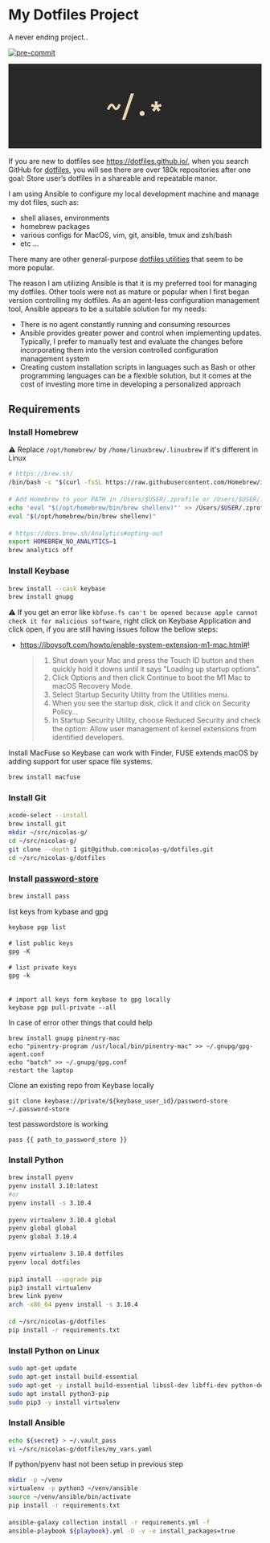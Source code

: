 # My Dotfiles Project

A never ending project..

[![pre-commit](https://img.shields.io/badge/pre--commit-enabled-brightgreen?logo=pre-commit&logoColor=white)](https://github.com/pre-commit/pre-commit)

![Image of dotfiles](dotfiles.png)

If you are new to dotfiles see https://dotfiles.github.io/, when you search GitHub for [dotfiles](https://github.com/search?q=dotfiles), you will see there are over 180k repositories after one goal: Store user’s dotfiles in a shareable and repeatable manor.

I am using Ansible to configure my local development machine and manage my dot files, such as:

- shell aliases, environments
- homebrew packages
- various configs for MacOS, vim, git, ansible, tmux and zsh/bash
- etc ...

There many are other general-purpose [dotfiles utilities](https://dotfiles.github.io/utilities/) that seem to be more popular.

The reason I am utilizing Ansible is that it is my preferred tool for managing my dotfiles. Other tools were not as mature or popular when I first began version controlling my dotfiles. As an agent-less configuration management tool, Ansible appears to be a suitable solution for my needs:

- There is no agent constantly running and consuming resources
- Ansible provides greater power and control when implementing updates. Typically, I prefer to manually test and evaluate the changes before incorporating them into the version controlled configuration management system
- Creating custom installation scripts in languages such as Bash or other programming languages can be a flexible solution, but it comes at the cost of investing more time in developing a personalized approach

## Requirements

### Install Homebrew

:warning: Replace `/opt/homebrew/` by `/home/linuxbrew/.linuxbrew` if it's different in Linux

```bash
# https://brew.sh/
/bin/bash -c "$(curl -fsSL https://raw.githubusercontent.com/Homebrew/install/HEAD/install.sh)"

# Add Homebrew to your PATH in /Users/$USER/.zprofile or /Users/$USER/.profile (if bash)
echo 'eval "$(/opt/homebrew/bin/brew shellenv)"' >> /Users/$USER/.zprofile
eval "$(/opt/homebrew/bin/brew shellenv)"

# https://docs.brew.sh/Analytics#opting-out
export HOMEBREW_NO_ANALYTICS=1
brew analytics off
```

### Install Keybase

```bash
brew install --cask keybase
brew install gnupg
```

:warning: If you get an error like `kbfuse.fs can't be opened because apple cannot check it for malicious software`,
right click on Keybase Application and click open, if you are still having issues follow the bellow steps:

- https://iboysoft.com/howto/enable-system-extension-m1-mac.html#!
  > 1. Shut down your Mac and press the Touch ID button and then quickly hold it downs until it says "Loading up startup options".
  > 2. Click Options and then click Continue to boot the M1 Mac to macOS Recovery Mode.
  > 3. Select Startup Security Utility from the Utilities menu.
  > 4. When you see the startup disk, click it and click on Security Policy...
  > 5. In Startup Security Utility, choose Reduced Security and check the option: Allow user management of kernel extensions from identified developers.

Install MacFuse so Keybase can work with Finder, FUSE extends macOS by adding support for user space file systems.

```bash
brew install macfuse
```

### Install Git

```bash
xcode-select --install
brew install git
mkdir ~/src/nicolas-g/
cd ~/src/nicolas-g/
git clone --depth 1 git@github.com:nicolas-g/dotfiles.git
cd ~/src/nicolas-g/dotfiles
```

### Install [password-store](https://www.passwordstore.org/)

```bash
brew install pass
```

list keys from kybase and gpg

```
keybase pgp list

# list public keys
gpg -K

# list private keys
gpg -k


# import all keys form keybase to gpg locally
keybase pgp pull-private --all
```

In case of error other things that could help

```
brew install gnupg pinentry-mac
echo "pinentry-program /usr/local/bin/pinentry-mac" >> ~/.gnupg/gpg-agent.conf
echo "batch" >> ~/.gnupg/gpg.conf
restart the laptop
```

Clone an existing repo from Keybase locally

```
git clone keybase://private/${keybase_user_id}/password-store ~/.password-store
```

test passwordstore is working

```
pass {{ path_to_password_store }}
```

### Install Python

```bash
brew install pyenv
pyenv install 3.10:latest
#or
pyenv install -s 3.10.4

pyenv virtualenv 3.10.4 global
pyenv global global
pyenv global 3.10.4

pyenv virtualenv 3.10.4 dotfiles
pyenv local dotfiles

pip3 install --upgrade pip
pip3 install virtualenv
brew link pyenv
arch -x86_64 pyenv install -s 3.10.4

cd ~/src/nicolas-g/dotfiles
pip install -r requirements.txt
```

### Install Python on Linux

```bash
sudo apt-get update
sudo apt-get install build-essential
sudo apt-get -y install build-essential libssl-dev libffi-dev python-dev
sudo apt install python3-pip
sudo pip3 -y install virtualenv
```

### Install Ansible

```bash
echo ${secret} > ~/.vault_pass
vi ~/src/nicolas-g/dotfiles/my_vars.yaml
```

If python/pyenv hast not been setup in previous step

```bash
mkdir -p ~/venv
virtualenv -p python3 ~/venv/ansible
source ~/venv/ansible/bin/activate
pip install -r requirements.txt

ansible-galaxy collection install -r requirements.yml -f
ansible-playbook ${playbook}.yml -D -v -e install_packages=true
```
